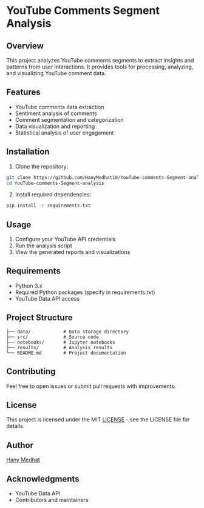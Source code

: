 # YouTube Comments Segment Analysis

## Overview
This project analyzes YouTube comments segments to extract insights and patterns from user interactions. It provides tools for processing, analyzing, and visualizing YouTube comment data.

## Features
- YouTube comments data extraction
- Sentiment analysis of comments
- Comment segmentation and categorization
- Data visualization and reporting
- Statistical analysis of user engagement

## Installation
1. Clone the repository:
```bash
git clone https://github.com/HanyMedhat10/YouTube-comments-Segment-analysis.git
cd YouTube-comments-Segment-analysis
```

2. Install required dependencies:
```bash
pip install -r requirements.txt
```

## Usage
1. Configure your YouTube API credentials
2. Run the analysis script
3. View the generated reports and visualizations

## Requirements
- Python 3.x
- Required Python packages (specify in requirements.txt)
- YouTube Data API access

## Project Structure
```
├── data/            # Data storage directory
├── src/             # Source code
├── notebooks/       # Jupyter notebooks
├── results/         # Analysis results
└── README.md        # Project documentation
```

## Contributing
Feel free to open issues or submit pull requests with improvements.

## License
This project is licensed under the MIT [LICENSE](LICENSE) - see the LICENSE file for details.

## Author
[Hany Medhat](https://github.com/HanyMedhat10)

## Acknowledgments
- YouTube Data API
- Contributors and maintainers

